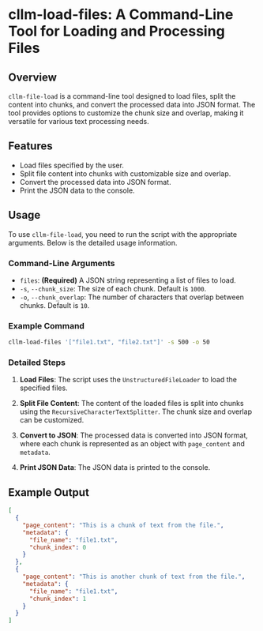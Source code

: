 # cllm-load-files: A Command-Line Tool for Loading and Processing Files

## Overview

`cllm-file-load` is a command-line tool designed to load files, split the content into chunks, and convert the processed data into JSON format. The tool provides options to customize the chunk size and overlap, making it versatile for various text processing needs.

## Features

- Load files specified by the user.
- Split file content into chunks with customizable size and overlap.
- Convert the processed data into JSON format.
- Print the JSON data to the console.

## Usage

To use `cllm-file-load`, you need to run the script with the appropriate arguments. Below is the detailed usage information.

### Command-Line Arguments

- `files`: **(Required)** A JSON string representing a list of files to load.
- `-s`, `--chunk_size`: The size of each chunk. Default is `1000`.
- `-o`, `--chunk_overlap`: The number of characters that overlap between chunks. Default is `10`.

### Example Command

```bash
cllm-load-files '["file1.txt", "file2.txt"]' -s 500 -o 50
```

### Detailed Steps

1. **Load Files**:
   The script uses the `UnstructuredFileLoader` to load the specified files.

2. **Split File Content**:
   The content of the loaded files is split into chunks using the `RecursiveCharacterTextSplitter`. The chunk size and overlap can be customized.

3. **Convert to JSON**:
   The processed data is converted into JSON format, where each chunk is represented as an object with `page_content` and `metadata`.

4. **Print JSON Data**:
   The JSON data is printed to the console.

## Example Output

```json
[
  {
    "page_content": "This is a chunk of text from the file.",
    "metadata": {
      "file_name": "file1.txt",
      "chunk_index": 0
    }
  },
  {
    "page_content": "This is another chunk of text from the file.",
    "metadata": {
      "file_name": "file1.txt",
      "chunk_index": 1
    }
  }
]
```